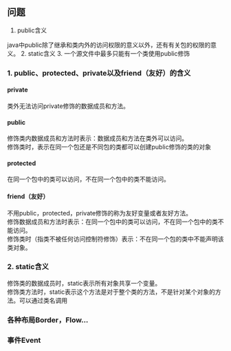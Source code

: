## 问题
1. public含义

java中public除了继承和类内外的访问权限的意义以外，还有有关包的权限的意义。
2. static含义
3. 
一个源文件中最多只能有一个类使用public修饰

### 1. public、protected、private以及friend（友好）的含义
#### private
类外无法访问private修饰的数据成员和方法。

#### public
修饰类内数据成员和方法时表示：数据成员和方法在类外可以访问。  
修饰类时，表示在同一个包还是不同包的类都可以创建public修饰的类的对象

#### protected
在同一个包中的类可以访问，不在同一个包中的类不能访问。

#### friend（友好）
不用public，protected，private修饰的称为友好变量或者友好方法。  
修饰数据成员和方法时表示：在同一个包中的类可以访问，不在同一个包中的类不能访问。  
修饰类时（指类不被任何访问控制符修饰）表示：不在同一个包的类中不能声明该类对象。

### 2. static含义
修饰类的数据成员时，static表示所有对象共享一个变量。  
修饰类方法时，static表示这个方法是对于整个类的方法，不是针对某个对象的方法。可以通过类名调用


### 各种布局Border，Flow...

### 事件Event